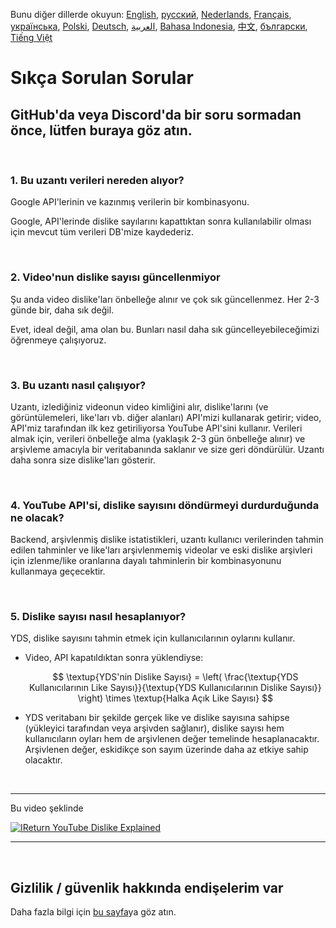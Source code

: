 Bunu diğer dillerde okuyun: [English](FAQ.md), [русский](FAQru.md), [Nederlands](FAQnl.md), [Français](FAQfr.md), [українська](FAQuk.md), [Polski](FAQpl.md), [Deutsch](FAQde.md), [العربية](FAQar.md), [Bahasa Indonesia](FAQid.md), [中文](FAqcn.md), [български](FAQbg.md), [Tiếng Việt](FAQvi.md)

# Sıkça Sorulan Sorular

## GitHub'da veya Discord'da bir soru sormadan önce, lütfen buraya göz atın.

<br>

### **1. Bu uzantı verileri nereden alıyor?**

Google API'lerinin ve kazınmış verilerin bir kombinasyonu.

Google, API'lerinde dislike sayılarını kapattıktan sonra kullanılabilir olması için mevcut tüm verileri DB'mize kaydederiz.

<br>

### **2. Video'nun dislike sayısı güncellenmiyor**

Şu anda video dislike'ları önbelleğe alınır ve çok sık güncellenmez. Her 2-3 günde bir, daha sık değil.

Evet, ideal değil, ama olan bu. Bunları nasıl daha sık güncelleyebileceğimizi öğrenmeye çalışıyoruz.

<br>

### **3. Bu uzantı nasıl çalışıyor?**

Uzantı, izlediğiniz videonun video kimliğini alır, dislike'larını (ve görüntülemeleri, like'ları vb. diğer alanları) API'mizi kullanarak getirir; video, API'miz tarafından ilk kez getiriliyorsa YouTube API'sini kullanır. Verileri almak için, verileri önbelleğe alma (yaklaşık 2-3 gün önbelleğe alınır) ve arşivleme amacıyla bir veritabanında saklanır ve size geri döndürülür. Uzantı daha sonra size dislike'ları gösterir.

<br>

### **4. YouTube API'si, dislike sayısını döndürmeyi durdurduğunda ne olacak?**

Backend, arşivlenmiş dislike istatistikleri, uzantı kullanıcı verilerinden tahmin edilen tahminler ve like'ları arşivlenmemiş videolar ve eski dislike arşivleri için izlenme/like oranlarına dayalı tahminlerin bir kombinasyonunu kullanmaya geçecektir.

<br>

### **5. Dislike sayısı nasıl hesaplanıyor?**

YDS, dislike sayısını tahmin etmek için kullanıcılarının oylarını kullanır.

- Video, API kapatıldıktan sonra yüklendiyse:

  $$ \textup{YDS'nin Dislike Sayısı} = \left( \frac{\textup{YDS Kullanıcılarının Like Sayısı}}{\textup{YDS Kullanıcılarının Dislike Sayısı}} \right) \times \textup{Halka Açık Like Sayısı} $$

- YDS veritabanı bir şekilde gerçek like ve dislike sayısına sahipse (yükleyici tarafından veya arşivden sağlanır), dislike sayısı hem kullanıcıların oyları hem de arşivlenen değer temelinde hesaplanacaktır. Arşivlenen değer, eskidikçe son sayım üzerinde daha az etkiye sahip olacaktır.

<br>

---

Bu video şeklinde

[![IReturn YouTube Dislike Explained](https://yt-embed.herokuapp.com/embed?v=GSmmtv-0yYQ)](https://www.youtube.com/watch?v=GSmmtv-0yYQ)

---

<br>

## Gizlilik / güvenlik hakkında endişelerim var

Daha fazla bilgi için [bu sayfa](SECURITY-FAQtr.md)ya göz atın.
